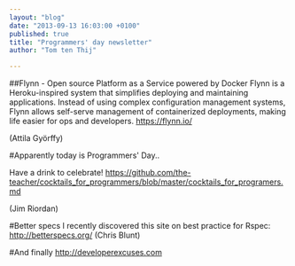 ```yaml
---
layout: "blog"
date: "2013-09-13 16:03:00 +0100"
published: true
title: "Programmers' day newsletter"
author: "Tom ten Thij"

---
```


##Flynn - Open source Platform as a Service powered by Docker
Flynn is a Heroku-inspired system that simplifies deploying and maintaining applications. Instead of using complex configuration management systems, Flynn allows self-serve management of containerized deployments, making life easier for ops and developers. https://flynn.io/

(Attila Gy&ouml;rffy)

#Apparently today is Programmers' Day..

Have a drink to celebrate!
https://github.com/the-teacher/cocktails_for_programmers/blob/master/cocktails_for_programers.md

(Jim Riordan)

#Better specs
I recently discovered this site on best practice for Rspec: http://betterspecs.org/
(Chris Blunt)

#And finally
http://developerexcuses.com

